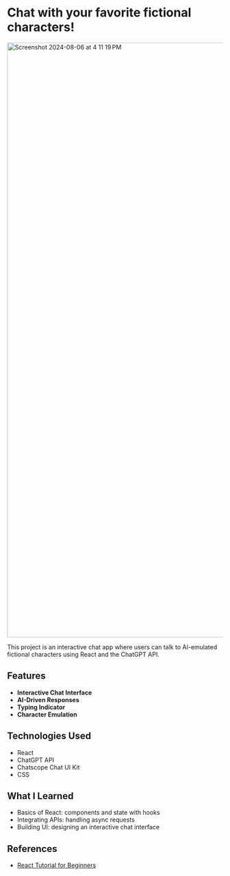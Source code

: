 # Chat with your favorite fictional characters!
<img width="1385" alt="Screenshot 2024-08-06 at 4 11 19 PM" src="https://github.com/user-attachments/assets/dcca379a-55c4-4443-b6ac-64ec51ba5cfa">

This project is an interactive chat app where users can talk to AI-emulated fictional characters using React and the ChatGPT API.

## Features

- **Interactive Chat Interface**
- **AI-Driven Responses**
- **Typing Indicator**
- **Character Emulation**

## Technologies Used

- React
- ChatGPT API
- Chatscope Chat UI Kit
- CSS

## What I Learned
- Basics of React: components and state with hooks
- Integrating APIs: handling async requests
- Building UI: designing an interactive chat interface

## References
- [React Tutorial for Beginners](https://www.youtube.com/watch?v=Lag9Pj_33hM)
